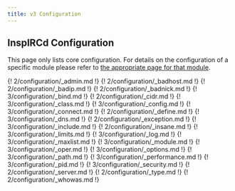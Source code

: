 ```yaml
---
title: v3 Configuration
---
```


## InspIRCd Configuration

This page only lists core configuration. For details on the configuration of a specific module please refer to [the appropriate page for that module](/3/modules).

{! 2/configuration/_admin.md !}
{! 2/configuration/_badhost.md !}
{! 2/configuration/_badip.md !}
{! 2/configuration/_badnick.md !}
{! 3/configuration/_bind.md !}
{! 2/configuration/_cidr.md !}
{! 3/configuration/_class.md !}
{! 3/configuration/_config.md !}
{! 3/configuration/_connect.md !}
{! 2/configuration/_define.md !}
{! 3/configuration/_dns.md !}
{! 2/configuration/_exception.md !}
{! 3/configuration/_include.md !}
{! 2/configuration/_insane.md !}
{! 3/configuration/_limits.md !}
{! 3/configuration/_log.md !}
{! 3/configuration/_maxlist.md !}
{! 3/configuration/_module.md !}
{! 3/configuration/_oper.md !}
{! 3/configuration/_options.md !}
{! 3/configuration/_path.md !}
{! 3/configuration/_performance.md !}
{! 3/configuration/_pid.md !}
{! 3/configuration/_security.md !}
{! 2/configuration/_server.md !}
{! 2/configuration/_type.md !}
{! 2/configuration/_whowas.md !}
